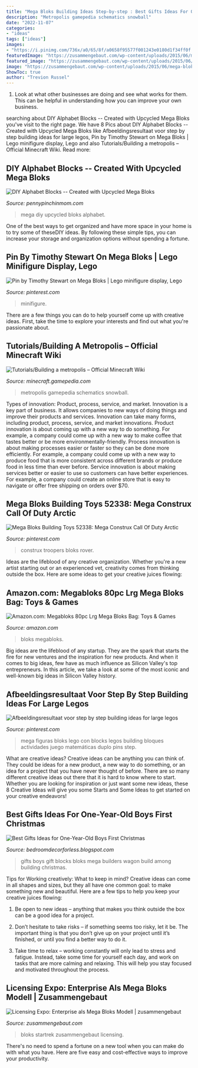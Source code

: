 ```yaml
---
title: "Mega Bloks Building Ideas Step-by-step : Best Gifts Ideas For One-year-old Boys First Christmas"
description: "Metropolis gamepedia schematics snowball"
date: "2022-11-07"
categories:
- "ideas"
tags: ["ideas"]
images:
- "https://i.pinimg.com/736x/a0/65/8f/a0658f95577f001243e0180d1f34ff0f.jpg"
featuredImage: "https://zusammengebaut.com/wp-content/uploads/2015/06/mega-bloks-pro-builders-uss-enterprise-startrek-cbs-1024x683.jpg"
featured_image: "https://zusammengebaut.com/wp-content/uploads/2015/06/mega-bloks-pro-builders-uss-enterprise-startrek-cbs-1024x683.jpg"
image: "https://zusammengebaut.com/wp-content/uploads/2015/06/mega-bloks-pro-builders-uss-enterprise-startrek-cbs-1024x683.jpg"
ShowToc: true
author: "Trevion Russel"
---
```



1. Look at what other businesses are doing and see what works for them. This can be helpful in understanding how you can improve your own business. 

	

		
searching about DIY Alphabet Blocks -- Created with Upcycled Mega Bloks you've visit to the right page. We have 8 Pics about DIY Alphabet Blocks -- Created with Upcycled Mega Bloks like Afbeeldingsresultaat voor step by step building ideas for large legos, Pin by Timothy Stewart on Mega Bloks | Lego minifigure display, Lego and also Tutorials/Building a metropolis – Official Minecraft Wiki. Read more:
		
    
## DIY Alphabet Blocks -- Created With Upcycled Mega Bloks

<img loading=lazy src="http://www.pennypinchinmom.com/wp-content/uploads/2015/05/upcycled-alphabet-bloks-feature-1.png" onerror="this.onerror=null;this.src='https://tse3.mm.bing.net/th?id=OIP.h1MTPfiqQCDMhwe41QEm1AHaGN&amp;pid=15.1';" alt="DIY Alphabet Blocks -- Created with Upcycled Mega Bloks">

_Source: pennypinchinmom.com_

>mega diy upcycled bloks alphabet. 

	

One of the best ways to get organized and have more space in your home is to try some of theseDIY ideas. By following these simple tips, you can increase your storage and organization options without spending a fortune.

    
## Pin By Timothy Stewart On Mega Bloks | Lego Minifigure Display, Lego

<img loading=lazy src="https://i.pinimg.com/originals/72/c9/a7/72c9a7efcc670181acece141d044208f.jpg" onerror="this.onerror=null;this.src='https://tse1.mm.bing.net/th?id=OIP.r9vHVVFjAOvTJHiPen1KWQHaJ4&amp;pid=15.1';" alt="Pin by Timothy Stewart on Mega Bloks | Lego minifigure display, Lego">

_Source: pinterest.com_

>minifigure. 

	

There are a few things you can do to help yourself come up with creative ideas. First, take the time to explore your interests and find out what you're passionate about.

    
## Tutorials/Building A Metropolis – Official Minecraft Wiki

<img loading=lazy src="https://gamepedia.cursecdn.com/minecraft_gamepedia/3/3e/Ancient_Greece.jpg" onerror="this.onerror=null;this.src='https://tse2.mm.bing.net/th?id=OIP.kLPpH7LmgwW1FgOiudh0wQHaEK&amp;pid=15.1';" alt="Tutorials/Building a metropolis – Official Minecraft Wiki">

_Source: minecraft.gamepedia.com_

>metropolis gamepedia schematics snowball. 

	

Types of innovation: Product, process, service, and market.
Innovation is a key part of business. It allows companies to new ways of doing things and improve their products and services. Innovation can take many forms, including product, process, service, and market innovations. 
Product innovation is about coming up with a new way to do something. For example, a company could come up with a new way to make coffee that tastes better or be more environmentally-friendly. Process innovation is about making processes easier or faster so they can be done more efficiently. For example, a company could come up with a new way to produce food that is more consistent across different brands or produce food in less time than ever before. Service innovation is about making services better or easier to use so customers can have better experiences. For example, a company could create an online store that is easy to navigate or offer free shipping on orders over $70.

    
## Mega Bloks Building Toys 52338: Mega Construx Call Of Duty Arctic

<img loading=lazy src="https://i.pinimg.com/736x/a0/65/8f/a0658f95577f001243e0180d1f34ff0f.jpg" onerror="this.onerror=null;this.src='https://tse2.mm.bing.net/th?id=OIP.1HvXBQQ3sB3s97R8Qmpo1gHaMl&amp;pid=15.1';" alt="Mega Bloks Building Toys 52338: Mega Construx Call Of Duty Arctic">

_Source: pinterest.com_

>construx troopers bloks rover. 

	

Ideas are the lifeblood of any creative organization. Whether you're a new artist starting out or an experienced vet, creativity comes from thinking outside the box. Here are some ideas to get your creative juices flowing: 

    
## Amazon.com: Megabloks 80pc Lrg Mega Bloks Bag: Toys &amp; Games

<img loading=lazy src="https://images-na.ssl-images-amazon.com/images/I/513a3kq1RaL._SY300_QL70_.jpg" onerror="this.onerror=null;this.src='https://tse2.mm.bing.net/th?id=OIP.gp4L9_fEuvG7iRjUjKWX3gAAAA&amp;pid=15.1';" alt="Amazon.com: Megabloks 80pc Lrg Mega Bloks Bag: Toys &amp; Games">

_Source: amazon.com_

>bloks megabloks. 

	

Big ideas are the lifeblood of any startup. They are the spark that starts the fire for new ventures and the inspiration for new products. And when it comes to big ideas, few have as much influence as Silicon Valley's top entrepreneurs. In this article, we take a look at some of the most iconic and well-known big ideas in Silicon Valley history.

    
## Afbeeldingsresultaat Voor Step By Step Building Ideas For Large Legos

<img loading=lazy src="https://i.pinimg.com/originals/97/31/fd/9731fdca719011a7424103f638092815.jpg" onerror="this.onerror=null;this.src='https://tse4.mm.bing.net/th?id=OIP.DYy5TwaC7pXA7XJHyhrMYQHaHa&amp;pid=15.1';" alt="Afbeeldingsresultaat voor step by step building ideas for large legos">

_Source: pinterest.com_

>mega figuras bloks lego con blocks legos building bloques actividades juego matemáticas duplo pins step. 

	

What are creative ideas?
Creative ideas can be anything you can think of. They could be ideas for a new product, a new way to do something, or an idea for a project that you have never thought of before. There are so many different creative ideas out there that it is hard to know where to start. Whether you are looking for inspiration or just want some new ideas, these 8 Creative Ideas will give you some Starts and Some Ideas to get started on your creative endeavors!

    
## Best Gifts Ideas For One-Year-Old Boys First Christmas

<img loading=lazy src="http://3.bp.blogspot.com/-Vt3i0TPkaBw/VSvSZZgHxsI/AAAAAAAADYs/DjOJ3bxkPSk/s1600/81GIQg5WKXL._SL1500_.jpg" onerror="this.onerror=null;this.src='https://tse4.mm.bing.net/th?id=OIP.JwjMaQAzCqsleCnTCfCAiQHaHa&amp;pid=15.1';" alt="Best Gifts Ideas for One-Year-Old Boys First Christmas">

_Source: bedroomdecorforless.blogspot.com_

>gifts boys gift blocks bloks mega builders wagon build among building christmas. 

	

Tips for Working creatively: What to keep in mind?
Creative ideas can come in all shapes and sizes, but they all have one common goal: to make something new and beautiful. Here are a few tips to help you keep your creative juices flowing:
1. Be open to new ideas – anything that makes you think outside the box can be a good idea for a project.

2. Don’t hesitate to take risks – if something seems too risky, let it be. The important thing is that you don’t give up on your project until it’s finished, or until you find a better way to do it.

3. Take time to relax – working constantly will only lead to stress and fatigue. Instead, take some time for yourself each day, and work on tasks that are more calming and relaxing. This will help you stay focused and motivated throughout the process.

    
## Licensing Expo: Enterprise Als Mega Bloks Modell | Zusammengebaut

<img loading=lazy src="https://zusammengebaut.com/wp-content/uploads/2015/06/mega-bloks-pro-builders-uss-enterprise-startrek-cbs-1024x683.jpg" onerror="this.onerror=null;this.src='https://tse1.mm.bing.net/th?id=OIP.tJT5oJ3oKYqH3FObm_dHUwHaE8&amp;pid=15.1';" alt="Licensing Expo: Enterprise als Mega Bloks Modell | zusammengebaut">

_Source: zusammengebaut.com_

>bloks startrek zusammengebaut licensing. 

	

There's no need to spend a fortune on a new tool when you can make do with what you have. Here are five easy and cost-effective ways to improve your productivity.

